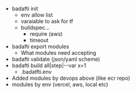 - badafti init
  - env allow list
  - varaiable to ask for tf
  - buildspec...
    - require (aws)
    - timeout
- badafti export modules
  - What modules need accepting
- badafti validate (json/yaml scheme)
- badafti build all|step|--var x=1
  - .badatfti.env
- Added modules by devops above (like ecr repo)
- modules by env (vercel, aws, local etc)
